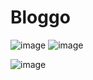 # Bloggo
![image](https://github.com/user-attachments/assets/383ac172-0fd0-4ee0-bbba-1e7ec86f9389)
![image](https://github.com/user-attachments/assets/d3893b01-69a0-4a83-8a08-1691c1487f5b)

![image](https://github.com/user-attachments/assets/7cba4050-4f02-428a-93b9-fbece2e3a1d9)
